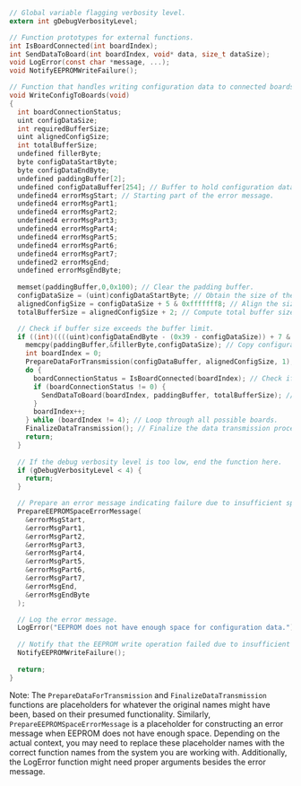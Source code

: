 ```c
// Global variable flagging verbosity level.
extern int gDebugVerbosityLevel;

// Function prototypes for external functions.
int IsBoardConnected(int boardIndex);
int SendDataToBoard(int boardIndex, void* data, size_t dataSize);
void LogError(const char *message, ...);
void NotifyEEPROMWriteFailure();

// Function that handles writing configuration data to connected boards.
void WriteConfigToBoards(void)
{
  int boardConnectionStatus;
  uint configDataSize;
  int requiredBufferSize;
  uint alignedConfigSize;
  int totalBufferSize;
  undefined fillerByte;
  byte configDataStartByte;
  byte configDataEndByte;
  undefined paddingBuffer[2];
  undefined configDataBuffer[254]; // Buffer to hold configuration data.
  undefined4 errorMsgStart; // Starting part of the error message.
  undefined4 errorMsgPart1;
  undefined4 errorMsgPart2;
  undefined4 errorMsgPart3;
  undefined4 errorMsgPart4;
  undefined4 errorMsgPart5;
  undefined4 errorMsgPart6;
  undefined4 errorMsgPart7;
  undefined2 errorMsgEnd;
  undefined errorMsgEndByte;
  
  memset(paddingBuffer,0,0x100); // Clear the padding buffer.
  configDataSize = (uint)configDataStartByte; // Obtain the size of the configuration data.
  alignedConfigSize = configDataSize + 5 & 0xfffffff8; // Align the size to the next 8-byte boundary.
  totalBufferSize = alignedConfigSize + 2; // Compute total buffer size with alignment and two extra bytes.

  // Check if buffer size exceeds the buffer limit.
  if ((int)((((uint)configDataEndByte - (0x39 - configDataSize)) + 7 & 0xfffffff8) + (0x39 - configDataSize) + totalBufferSize) < 0x101) {
    memcpy(paddingBuffer,&fillerByte,configDataSize); // Copy configuration data to the buffer.
    int boardIndex = 0;
    PrepareDataForTransmission(configDataBuffer, alignedConfigSize, 1); // Prepare data with padding.
    do {
      boardConnectionStatus = IsBoardConnected(boardIndex); // Check if the board is connected.
      if (boardConnectionStatus != 0) {
        SendDataToBoard(boardIndex, paddingBuffer, totalBufferSize); // Send data to the board.
      }
      boardIndex++;
    } while (boardIndex != 4); // Loop through all possible boards.
    FinalizeDataTransmission(); // Finalize the data transmission process.
    return;
  }
  
  // If the debug verbosity level is too low, end the function here.
  if (gDebugVerbosityLevel < 4) {
    return;
  }

  // Prepare an error message indicating failure due to insufficient space.
  PrepareEEPROMSpaceErrorMessage(
    &errorMsgStart,
    &errorMsgPart1,
    &errorMsgPart2,
    &errorMsgPart3,
    &errorMsgPart4,
    &errorMsgPart5,
    &errorMsgPart6,
    &errorMsgPart7,
    &errorMsgEnd,
    &errorMsgEndByte
  );

  // Log the error message.
  LogError("EEPROM does not have enough space for configuration data.");
  
  // Notify that the EEPROM write operation failed due to insufficient storage.
  NotifyEEPROMWriteFailure();
  
  return;
}
```

Note: The `PrepareDataForTransmission` and `FinalizeDataTransmission` functions are placeholders for whatever the original names might have been, based on their presumed functionality. Similarly, `PrepareEEPROMSpaceErrorMessage` is a placeholder for constructing an error message when EEPROM does not have enough space. Depending on the actual context, you may need to replace these placeholder names with the correct function names from the system you are working with. Additionally, the LogError function might need proper arguments besides the error message.